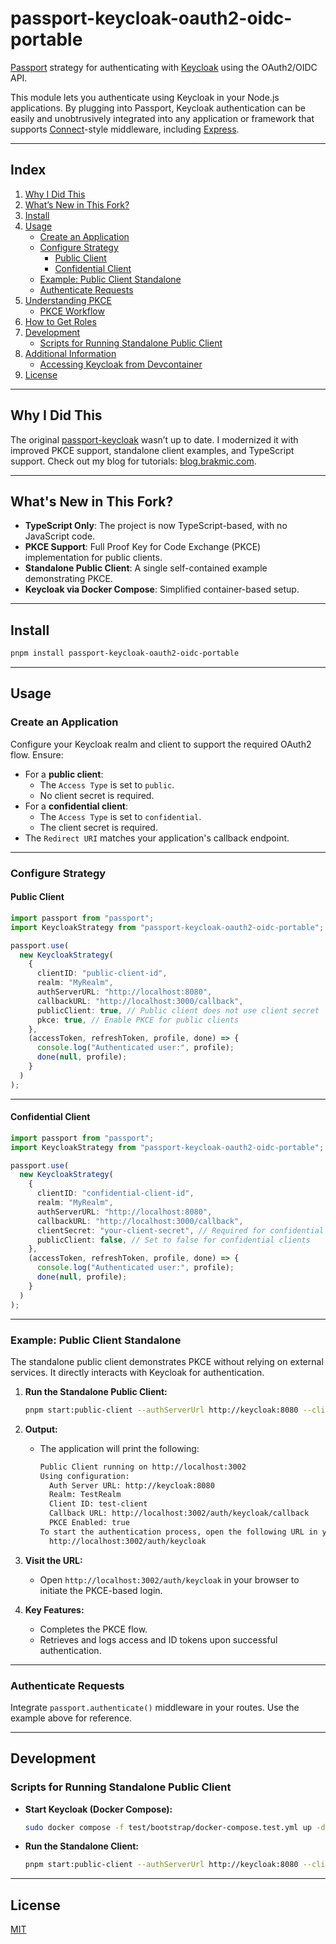 # passport-keycloak-oauth2-oidc-portable

[Passport](http://passportjs.org/) strategy for authenticating with [Keycloak](http://www.keycloak.com/) using the OAuth2/OIDC API.

This module lets you authenticate using Keycloak in your Node.js applications. By plugging into Passport, Keycloak authentication can be easily and unobtrusively integrated into any application or framework that supports [Connect](http://www.senchalabs.org/connect/)-style middleware, including [Express](http://expressjs.com/).

---

## Index

1. [Why I Did This](#why-i-did-this)
2. [What’s New in This Fork?](#whats-new-in-this-fork)
3. [Install](#install)
4. [Usage](#usage)
   - [Create an Application](#create-an-application)
   - [Configure Strategy](#configure-strategy)
     - [Public Client](#public-client)
     - [Confidential Client](#confidential-client)
   - [Example: Public Client Standalone](#example-public-client-standalone)
   - [Authenticate Requests](#authenticate-requests)
5. [Understanding PKCE](#understanding-pkce)
   - [PKCE Workflow](#pkce-workflow)
6. [How to Get Roles](#how-to-get-roles)
7. [Development](#development)
   - [Scripts for Running Standalone Public Client](#scripts-for-running-standalone-public-client)
8. [Additional Information](#additional-information)
   - [Accessing Keycloak from Devcontainer](#accessing-keycloak-from-devcontainer)
9. [License](#license)

---

## Why I Did This

The original [passport-keycloak](https://github.com/louie007/passport-keycloak-oauth2-oidc) wasn’t up to date. I modernized it with improved PKCE support, standalone client examples, and TypeScript support. Check out my blog for tutorials: [blog.brakmic.com](https://blog.brakmic.com).

---

## What's New in This Fork?

- **TypeScript Only**: The project is now TypeScript-based, with no JavaScript code.
- **PKCE Support**: Full Proof Key for Code Exchange (PKCE) implementation for public clients.
- **Standalone Public Client**: A single self-contained example demonstrating PKCE.
- **Keycloak via Docker Compose**: Simplified container-based setup.

---

## Install

```bash
pnpm install passport-keycloak-oauth2-oidc-portable
```

---

## Usage

### Create an Application

Configure your Keycloak realm and client to support the required OAuth2 flow. Ensure:
- For a **public client**:
  - The `Access Type` is set to `public`.
  - No client secret is required.
- For a **confidential client**:
  - The `Access Type` is set to `confidential`.
  - The client secret is required.
- The `Redirect URI` matches your application's callback endpoint.

---

### Configure Strategy

#### Public Client

```typescript
import passport from "passport";
import KeycloakStrategy from "passport-keycloak-oauth2-oidc-portable";

passport.use(
  new KeycloakStrategy(
    {
      clientID: "public-client-id",
      realm: "MyRealm",
      authServerURL: "http://localhost:8080",
      callbackURL: "http://localhost:3000/callback",
      publicClient: true, // Public client does not use client secret
      pkce: true, // Enable PKCE for public clients
    },
    (accessToken, refreshToken, profile, done) => {
      console.log("Authenticated user:", profile);
      done(null, profile);
    }
  )
);
```

---

#### Confidential Client

```typescript
import passport from "passport";
import KeycloakStrategy from "passport-keycloak-oauth2-oidc-portable";

passport.use(
  new KeycloakStrategy(
    {
      clientID: "confidential-client-id",
      realm: "MyRealm",
      authServerURL: "http://localhost:8080",
      callbackURL: "http://localhost:3000/callback",
      clientSecret: "your-client-secret", // Required for confidential clients
      publicClient: false, // Set to false for confidential clients
    },
    (accessToken, refreshToken, profile, done) => {
      console.log("Authenticated user:", profile);
      done(null, profile);
    }
  )
);
```

---

### Example: Public Client Standalone

The standalone public client demonstrates PKCE without relying on external services. It directly interacts with Keycloak for authentication.

1. **Run the Standalone Public Client:**

   ```bash
   pnpm start:public-client --authServerUrl http://keycloak:8080 --client test-client --use-pkce
   ```

2. **Output:**
   - The application will print the following:
     ```bash
     Public Client running on http://localhost:3002
     Using configuration:
       Auth Server URL: http://keycloak:8080
       Realm: TestRealm
       Client ID: test-client
       Callback URL: http://localhost:3002/auth/keycloak/callback
       PKCE Enabled: true
     To start the authentication process, open the following URL in your browser:
       http://localhost:3002/auth/keycloak
     ```

3. **Visit the URL:**
   - Open `http://localhost:3002/auth/keycloak` in your browser to initiate the PKCE-based login.

4. **Key Features:**
   - Completes the PKCE flow.
   - Retrieves and logs access and ID tokens upon successful authentication.

---

### Authenticate Requests

Integrate `passport.authenticate()` middleware in your routes. Use the example above for reference.

---

## Development

### Scripts for Running Standalone Public Client

- **Start Keycloak (Docker Compose):**

  ```bash
  sudo docker compose -f test/bootstrap/docker-compose.test.yml up -d
  ```

- **Run the Standalone Client:**

  ```bash
  pnpm start:public-client --authServerUrl http://keycloak:8080 --client test-client --use-pkce
  ```

---

## License

[MIT](./LICENSE)
